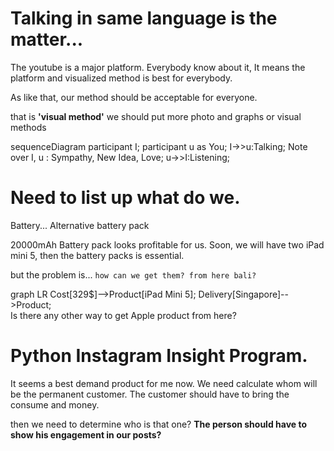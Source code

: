 
# Talking in same language is the matter...
The youtube is a major platform. Everybody know about it, It means the platform and visualized method is best for everybody.

As like that, our method should be acceptable for everyone.

that is **'visual method'**
we should put more photo and graphs or visual methods
<div class="mermaid">
sequenceDiagram
participant I;
participant u as You;
I->>u:Talking;
Note over I, u : Sympathy, New Idea, Love;
u->>I:Listening;
</div>


# Need to list up what do we.

Battery...
Alternative battery pack

20000mAh Battery pack looks profitable for us.
Soon, we will have two iPad mini 5, then the battery packs is essential.

but the problem is... `how can we get them? from here bali?`


<div class="mermaid">
graph LR
Cost[329$]-->Product[iPad Mini 5];
Delivery[Singapore]-->Product;

</div>
Is there any other way to get Apple product from here?

# Python Instagram Insight Program.

It seems a best demand product for me now.
We need calculate whom will be the permanent customer.
The customer should have to bring the consume and money.

then we need to determine who is that one?
**The person should have to show his engagement in our posts?**






